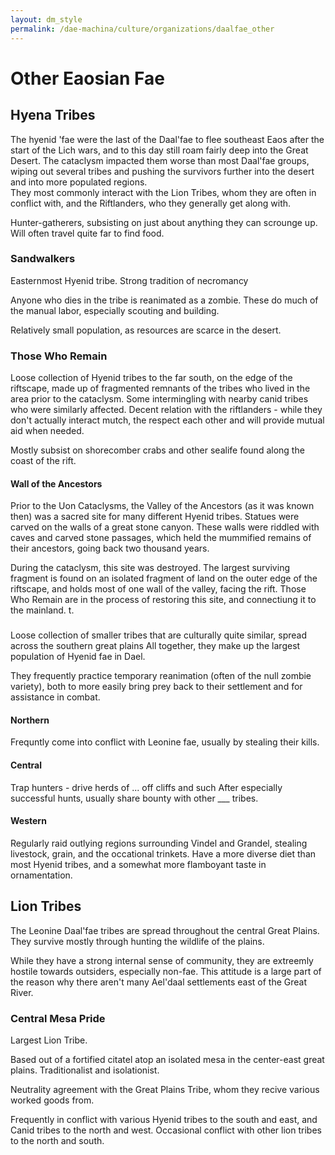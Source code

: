 ```yaml
---
layout: dm_style
permalink: /dae-machina/culture/organizations/daalfae_other
---
```


# Other Eaosian Fae

## Hyena Tribes

The hyenid 'fae were the last of the  Daal'fae to flee southeast Eaos after the start of the Lich wars, and to this day still roam fairly deep into the Great Desert.
The cataclysm impacted them worse than most Daal'fae groups, wiping out several tribes and pushing the survivors further into the desert and into more populated regions.  
They most commonly interact with the Lion Tribes, whom they are often in conflict with, and the Riftlanders, who they generally get along with.

Hunter-gatherers, subsisting on just about anything they can scrounge up. Will often travel quite far to find food.

### Sandwalkers

Easternmost Hyenid tribe.
Strong tradition of necromancy

Anyone who dies in the tribe is reanimated as a zombie.
These do much of the manual labor, especially scouting and building.

Relatively small population, as resources are scarce in the desert.

### Those Who Remain

Loose collection of Hyenid tribes to the far south, on the edge of the riftscape, made up of fragmented remnants of the tribes who lived in the area prior to the cataclysm.
Some intermingling with nearby canid tribes who were similarly affected.
Decent relation with the riftlanders - while they don't actually interact mutch, the respect each other and will provide mutual aid when needed.

Mostly subsist on shorecomber crabs and other sealife found along the coast of the rift.

#### Wall of the Ancestors

Prior to the Uon Cataclysms, the Valley of the Ancestors (as it was known then) was a sacred site for many different Hyenid tribes. Statues were carved on the walls of a great stone canyon. 
These walls were riddled with caves and carved stone passages, which held the mummified remains of their ancestors, going back two thousand years.

During the cataclysm, this site was destroyed. The largest surviving fragment is found on an isolated fragment of land on the outer edge of the riftscape, and holds most of one wall of the valley, facing the rift.
Those Who Remain are in the process of restoring this site, and connectiung it to the mainland. 
t.

###

Loose collection of smaller tribes that are culturally quite similar, spread across the southern great plains
All together, they make up the largest population of Hyenid fae in Dael.

They frequently practice temporary reanimation (often of the null zombie variety), both to more easily bring prey back to their settlement and for assistance in combat.

#### Northern

Frequntly come into conflict with Leonine fae, usually by stealing their kills.

#### Central

Trap hunters - drive herds of ... off cliffs and such
After especially successful hunts, usually share bounty with other ___ tribes.

#### Western

Regularly raid outlying regions surrounding Vindel and Grandel, stealing livestock, grain, and the occational trinkets.
Have a more diverse diet than most Hyenid tribes, and a somewhat more flamboyant taste in ornamentation.


## Lion Tribes

The Leonine Daal'fae tribes are spread throughout the central Great Plains. They survive mostly through hunting the wildlife of the plains.

While they have a strong internal sense of community, they are extreemly hostile towards outsiders, especially non-fae. 
This attitude is a large part of the reason why there aren't many Ael'daal settlements east of the Great River.

### Central Mesa Pride

Largest Lion Tribe.

Based out of a fortified citatel atop an isolated mesa in the center-east great plains.
Traditionalist and isolationist.

Neutrality agreement with the Great Plains Tribe, whom they recive various worked goods from.

Frequently in conflict with various Hyenid tribes to the south and east, and Canid tribes to the north and west.
Occasional conflict with other lion tribes to the north and south.

